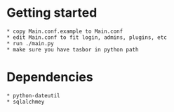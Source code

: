 # Getting started

	* copy Main.conf.example to Main.conf
	* edit Main.conf to fit login, admins, plugins, etc
	* run ./main.py
	* make sure you have tasbor in python path

# Dependencies

	* python-dateutil
	* sqlalchmey